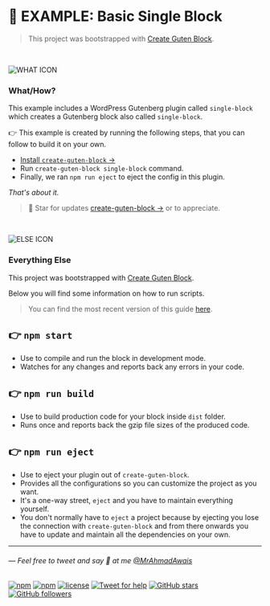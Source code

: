 # 🔰 EXAMPLE: Basic Single Block

>This project was bootstrapped with [Create Guten Block](https://github.com/ahmadawais/create-guten-block).

<br>

![WHAT ICON](http://on.ahmda.ws/oy8W/c)

### What/How?

This example includes a WordPress Gutenberg plugin called `single-block` which creates a Gutenberg block also called `single-block`.

👉 This example is created by running the following steps, that you can follow to build it on your own.

- [Install `create-guten-block` →](https://github.com/ahmadawais/create-guten-block#getting-started)
- Run `create-guten-block single-block` command.
- Finally, we ran `npm run eject` to eject the config in this plugin.

_That's about it._

>🌟 Star for updates [create-guten-block →](https://github.com/ahmadawais/create-guten-block) or to appreciate.


<br>

![ELSE ICON](http://on.ahmda.ws/oykk/c)

### Everything Else

This project was bootstrapped with [Create Guten Block](https://github.com/ahmadawais/create-guten-block).

Below you will find some information on how to run scripts.

>You can find the most recent version of this guide [here](https://github.com/ahmadawais/create-guten-block).

## 👉  `npm start`
- Use to compile and run the block in development mode.
- Watches for any changes and reports back any errors in your code.

## 👉  `npm run build`
- Use to build production code for your block inside `dist` folder.
- Runs once and reports back the gzip file sizes of the produced code.

## 👉  `npm run eject`
- Use to eject your plugin out of `create-guten-block`.
- Provides all the configurations so you can customize the project as you want.
- It's a one-way street, `eject` and you have to maintain everything yourself.
- You don't normally have to `eject` a project because by ejecting you lose the connection with `create-guten-block` and from there onwards you have to update and maintain all the dependencies on your own.

---

###### — Feel free to tweet and say 👋 at me [@MrAhmadAwais](https://twitter.com/mrahmadawais/)

[![npm](https://img.shields.io/npm/v/create-guten-block.svg?style=flat-square)](https://www.npmjs.com/package/create-guten-block) [![npm](https://img.shields.io/npm/dt/create-guten-block.svg?style=flat-square&label=downloads)](https://www.npmjs.com/package/create-guten-block)  [![license](https://img.shields.io/github/license/mashape/apistatus.svg?style=flat-square)](https://github.com/ahmadawais/create-guten-block) [![Tweet for help](https://img.shields.io/twitter/follow/mrahmadawais.svg?style=social&label=Tweet%20@MrAhmadAwais)](https://twitter.com/mrahmadawais/) [![GitHub stars](https://img.shields.io/github/stars/ahmadawais/create-guten-block.svg?style=social&label=Stars)](https://github.com/ahmadawais/create-guten-block/stargazers) [![GitHub followers](https://img.shields.io/github/followers/ahmadawais.svg?style=social&label=Follow)](https://github.com/ahmadawais?tab=followers)